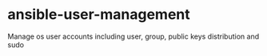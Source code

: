 # ansible-user-management
Manage os user accounts including user, group, public keys distribution and sudo
